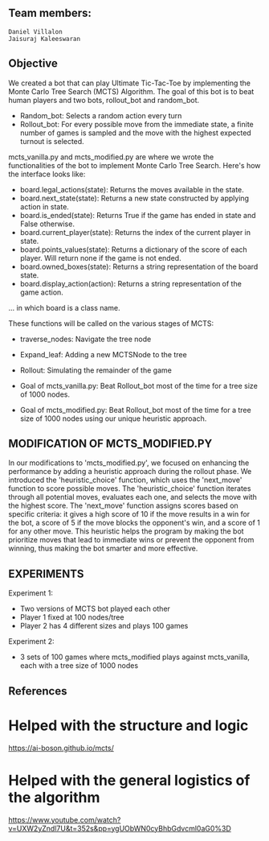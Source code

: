 ## Team members: 
    Daniel Villalon 
    Jaisuraj Kaleeswaran
    
## Objective

We created a bot that can play Ultimate Tic-Tac-Toe by implementing the Monte Carlo Tree Search (MCTS) Algorithm. The goal of this bot is to beat human players and two bots, rollout_bot and random_bot. 

- Random_bot: Selects a random action every turn
- Rollout_bot: For every possible move from the immediate state, a finite number of games is sampled and the move with the highest expected turnout is selected.
  

mcts_vanilla.py and mcts_modified.py are where we wrote the functionalities of the bot to implement Monte Carlo Tree Search. Here's how the interface looks like:

- board.legal_actions(state): Returns the moves available in the state.
- board.next_state(state): Returns a new state constructed by applying action in state.
- board.is_ended(state): Returns True if the game has ended in state and False otherwise.
- board.current_player(state): Returns the index of the current player in state.
- board.points_values(state): Returns a dictionary of the score of each player. Will return none if the game is not ended.
- board.owned_boxes(state): Returns a string representation of the board state.
- board.display_action(action): Returns a string representation of the game action.

... in which board is a class name.

These functions will be called on the various stages of MCTS:
- traverse_nodes: Navigate the tree node
- Expand_leaf: Adding a new MCTSNode to the tree
- Rollout: Simulating the remainder of the game

  

- Goal of mcts_vanilla.py: Beat Rollout_bot most of the time for a tree size of 1000 nodes.
- Goal of mcts_modified.py: Beat Rollout_bot most of the time for a tree size of 1000 nodes using our unique heuristic approach.

## MODIFICATION OF MCTS_MODIFIED.PY

In our modifications to 'mcts_modified.py', we focused on enhancing the performance by adding a heuristic approach during the rollout phase. We introduced the 'heuristic_choice' function, which uses the 'next_move' function to score possible moves. The 'heuristic_choice' function iterates through all potential moves, evaluates each one, and selects the move with the highest score. The 'next_move' function assigns scores based on specific criteria: it gives a high score of 10 if the move results in a win for the bot, a score of 5 if the move blocks the opponent's win, and a score of 1 for any other move. This heuristic helps the program by making the bot prioritize moves that lead to immediate wins or prevent the opponent from winning, thus making the bot smarter and more effective.

## EXPERIMENTS

Experiment 1: 
- Two versions of MCTS bot played each other
- Player 1 fixed at 100 nodes/tree
- Player 2 has 4 different sizes and plays 100 games

Experiment 2:
- 3 sets of 100 games where mcts_modified plays against mcts_vanilla, each with a tree size of 1000 nodes

## References

# Helped with the structure and logic
https://ai-boson.github.io/mcts/ 

# Helped with the general logistics of the algorithm
https://www.youtube.com/watch?v=UXW2yZndl7U&t=352s&pp=ygUObWN0cyBhbGdvcml0aG0%3D




